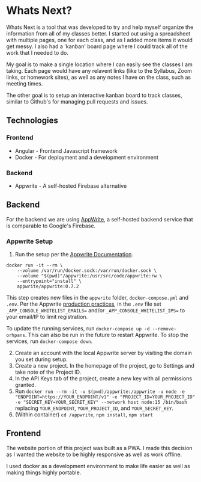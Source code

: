 # Whats Next?

Whats Next is a tool that was developed to try and help myself organize the information from all of my classes better. I started out using a spreadsheet with multiple pages, one for each class, and as I added more items it would get messy. I also had a 'kanban' board page where I could track all of the work that I needed to do.

My goal is to make a single location where I can easily see the classes I am taking. Each page would have any relavent links (like to the Syllabus, Zoom links, or homework sites), as well as any notes I have on the class, such as meeting times.

The other goal is to setup an interactive kanban board to track classes, similar to Github's for managing pull requests and issues.

## Technologies

### Frontend
* Angular - Frontend Javascript framework
* Docker - For deployment and a development environment

### Backend
* Appwrite - A self-hosted Firebase alternative

## Backend

For the backend we are using [AppWrite](https://appwrite.io/), a self-hosted backend service that is comparable to Google's Firebase.

### Appwrite Setup

1. Run the setup per the [Appwrite Documentation](https://appwrite.io/docs/installation).
```
docker run -it --rm \
    --volume /var/run/docker.sock:/var/run/docker.sock \
    --volume "$(pwd)"/appwrite:/usr/src/code/appwrite:rw \
    --entrypoint="install" \
    appwrite/appwrite:0.7.2
```
This step creates new files in the `appwrite` folder, `docker-compose.yml` and `.env`. Per the Appwrite [production practices](https://appwrite.io/docs/production), in the `.env` file set `_APP_CONSOLE_WHITELIST_EMAILS=` and/or `_APP_CONSOLE_WHITELIST_IPS=` to your email/IP to limit registration.

To update the running services, run `docker-compose up -d --remove-orhpans`. This can also be run in the future to restart Appwrite. To stop the services, run `docker-compose down`.

2. Create an account with the local Appwrite server by visiting the domain you set during setup.
3. Create a new project. In the homepage of the project, go to Settings and take note of the Project ID.
4. In the API Keys tab of the project, create a new key with all permissions granted.
5. Run `docker run --rm -it -v $(pwd)/appwrite:/appwrite -u node -e "ENDPOINT=https://YOUR_ENDPOINT/v1" -e "PROJECT_ID=YOUR_PROJECT_ID" -e "SECRET_KEY=YOUR_SECRET_KEY" --network host node:15 /bin/bash` replacing `YOUR_ENDPOINT`, `YOUR_PROJECT_ID`, and `YOUR_SECRET_KEY`.
6. (Within container) `cd /appwrite`, `npm install`, `npm start`


## Frontend

The website portion of this project was built as a PWA. I made this decision as I wanted the website to be highly responsive as well as work offline.

I used docker as a development environment to make life easier as well as making things highly portable.